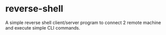 # reverse-shell
A simple reverse shell client/server program to connect 2 remote machine and execute simple CLI commands.
